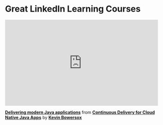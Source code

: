 <h1>Great LinkedIn Learning Courses</h1>

<div style="position:relative;height:0;padding-bottom:56.25%"><iframe width="640" height="360" src="https://www.linkedin.com/learning/embed/continuous-delivery-for-cloud-native-java-apps/delivering-modern-java-applications?autoplay=false&claim=AQFEpomrfurDjQAAAYclhsW7qGqpq7gK4iPzl9JB7fk1GxsnjRz1n1XWXB23s50ZFr3igu_NiU43NSwVSW89HoHLOnBIFMfwmxDTrQxCkC4BIjF2l2bTW6M15jL9-WmdDbA6ONxqK2Lx3Ufhi4UCH8MWTIUSTCP1vbopTpY6nwenHAib_o7RYat08Jy2Qxw0zyZd38EP3DVJXsOF5lo_t_fHhCMqZ6NdQ2vzeMD7XYqz-lMkmBP61HIFQj-B1_fzow5X9zei0FguVWgcNW98PZaYMto622xYZRkmWdIwn4oQbwph6XxIXNQjBc8luYIqBJDcCbW_0OpvE3maVs3Vaxv7vPNeSlDyq7nMFei21jj1YAJfC9-4242xNB0OzU4tIf_vMGRElDu_woVtf2k2RxfDmRfOtsxFvvQIQyY1C0ekEaDEj1D3qD2HVmi9jfGMtuEsC_ZtZ0RRN4wJ0WPY9bbOxi_U1nCxKLnYC2UvlvnbunVj9aE6NmqFu-AYNu8i1hq7adRm3RhpH-WTm8Mp5GCaVTSKryFoLPAhES6Qvz4Xs0VnzqFXJ_R7oUZOpXp55Ytbx1215y6EB35DHLNQS5syTFgQx4AYUt5PrminOq9Svvh-mBLabqIXAO-_7PxUaGUdNgvFMKTfXE2tvgxaKspus9PKk69TgP_bpwDFurUJwPVzyDLlE5FqodhoTK5Y2tHMIO5Fmb8sXP2-vpsq-S2tnIjul8BaTYJnqC1UotxewuSvu61heYZ-bvqJKUvu2eNG3_Wu5w6gN_7ImKVwmquy69BWA2URQyMr29cj7FpQ9BMMliMrgWHKBAhlKUE9yR7boD8vFCGKuDFTvKG8QOfspMfzX8ElzVm_SatEdhVrqqLupJItBGwuiEwIJw7wLusKuo86aHUSJmTCatpBeNA9fwQKtdOv384gYGugo9HDEslwcxXIHg4cCUVkLLSR86f7sAjlHFLx5Ydq2nBfDhj-CvvLx0GUbsUOgJyZ_ixYruUKatRf14DquldslYC9Ac0GW0Ioic4QbChDVGp9_tKhooVo__h4AFgn46HBdqHSvolWL4xmOZrox0DdZuNCQI-EVgn2BEIlIbJC6YaYTd4dxAXEWMIl9bXDk3Lpxyj1i5pX4pZLth0w69U7iAfX27gBxR_NKYEwl84qmnSKqg1l767OFDz_z6rerqwmoGQFhU_LySM&lipi=urn%3Ali%3Apage%3Ad_learning_content%3BjRscXkeFSf6t3QsTL1u%2FVw%3D%3D&licu" mozallowfullscreen="true" webkitallowfullscreen="true" allowfullscreen="true" frameborder="0" style="position:absolute;width:100%;height:100%;left:0"></iframe></div><p><strong><a href="https://www.linkedin.com/learning/continuous-delivery-for-cloud-native-java-apps/delivering-modern-java-applications?trk=embed_lil">Delivering modern Java applications</a></strong> from <strong><a href="https://www.linkedin.com/learning/continuous-delivery-for-cloud-native-java-apps?trk=embed_lil">Continuous Delivery for Cloud Native Java Apps</a></strong> by <strong><a href="https://www.linkedin.com/learning/instructors/kevin-bowersox?trk=embed_lil">Kevin Bowersox</a></strong></p>
